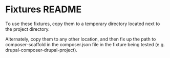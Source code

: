 # Fixtures README

To use these fixtures, copy them to a temporary directory located next to the project directory.

Alternately, copy them to any other location, and then fix up the path to composer-scaffold in the composer.json file in the fixture being tested (e.g. drupal-composer-drupal-project).
